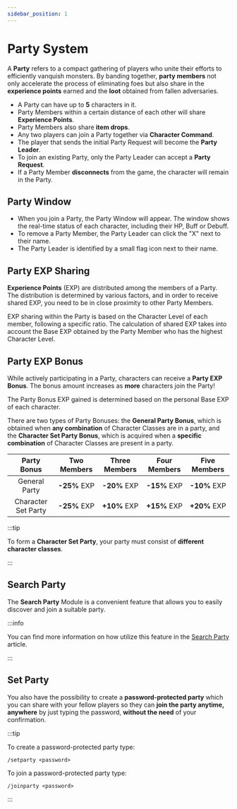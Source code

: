 ```yaml
---
sidebar_position: 1
---
```


# Party System

A **Party** refers to a compact gathering of players who unite their efforts to efficiently vanquish monsters. By banding together, **party members** not only accelerate the process of eliminating foes but also share in the **experience points** earned and the **loot** obtained from fallen adversaries.

- A Party can have up to **5** characters in it.
- Party Members within a certain distance of each other will share **Experience Points**.
- Party Members also share **item drops**.
- Any two players can join a Party together via **Character Command**.
- The player that sends the initial Party Request will become the **Party Leader**.
- To join an existing Party, only the Party Leader can accept a **Party Request**.
- If a Party Member **disconnects** from the game, the character will remain in the Party.

## Party Window

- When you join a Party, the Party Window will appear. The window shows the real-time status of each character, including their HP, Buff or Debuff.
- To remove a Party Member, the Party Leader can click the "X" next to their name.
- The Party Leader is identified by a small flag icon next to their name.

## Party EXP Sharing

**Experience Points** (EXP) are distributed among the members of a Party. The distribution is determined by various factors, and in order to receive shared EXP, you need to be in close proximity to other Party Members.

EXP sharing within the Party is based on the Character Level of each member, following a specific ratio. The calculation of shared EXP takes into account the Base EXP obtained by the Party Member who has the highest Character Level.

## Party EXP Bonus

While actively participating in a Party, characters can receive a **Party EXP Bonus**. The bonus amount increases as **more** characters join the Party!

The Party Bonus EXP gained is determined based on the personal Base EXP of each character.

There are two types of Party Bonuses: the **General Party Bonus**, which is obtained when **any combination** of Character Classes are in a party, and the **Character Set Party Bonus**, which is acquired when a **specific combination** of Character Classes are present in a party.

|     Party Bonus     | Two Members  | Three Members | Four Members | Five Members |
| :-----------------: | :----------: | :-----------: | :----------: | :----------: |
|    General Party    | **-25%** EXP | **-20%** EXP  | **-15%** EXP | **-10%** EXP |
| Character Set Party | **-25%** EXP | **+10%** EXP  | **+15%** EXP | **+20%** EXP |

:::tip

To form a **Character Set Party**, your party must consist of **different character classes**.

:::

## Search Party

The **Search Party** Module is a convenient feature that allows you to easily discover and join a suitable party.

:::info

You can find more information on how utilize this feature in the [Search Party](/client-features/search-party) article.

:::

## Set Party

You also have the possibility to create a **password-protected party** which you can share with your fellow players so they can **join the party anytime, anywhere** by just typing the password, **without the need** of your confirmation.

:::tip

To create a password-protected party type:

`/setparty <password>`

To join a password-protected party type:

`/joinparty <password>`

:::
